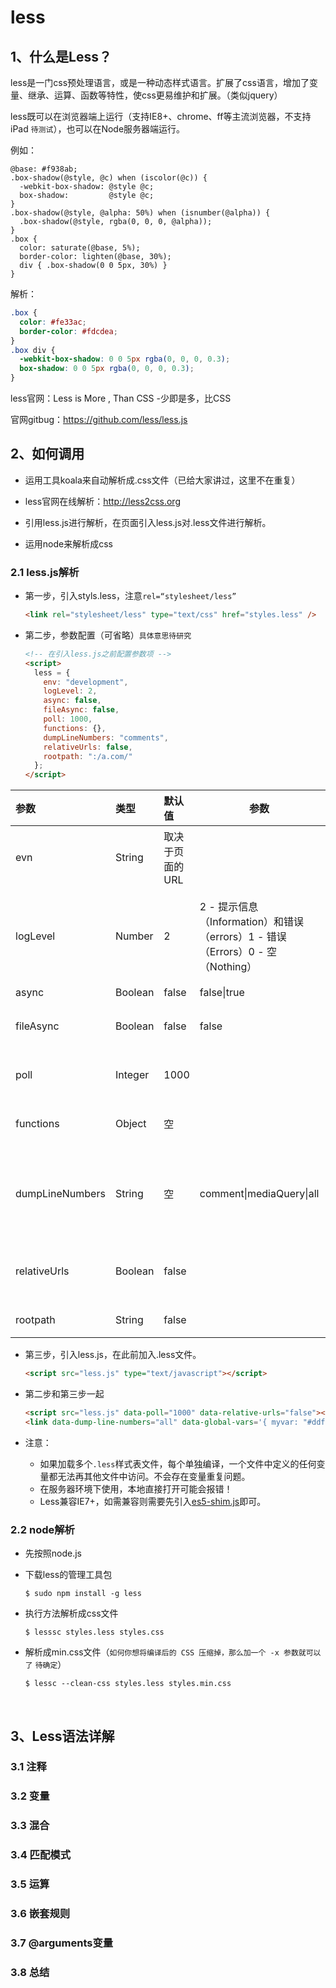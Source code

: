 # less

## 1、什么是Less？

less是一门css预处理语言，或是一种动态样式语言。扩展了css语言，增加了变量、继承、运算、函数等特性，使css更易维护和扩展。（类似jquery）

less既可以在浏览器端上运行（支持IE8+、chrome、ff等主流浏览器，不支持iPad `待测试`），也可以在Node服务器端运行。

例如：

```less
@base: #f938ab;
.box-shadow(@style, @c) when (iscolor(@c)) {
  -webkit-box-shadow: @style @c;
  box-shadow:         @style @c;
}
.box-shadow(@style, @alpha: 50%) when (isnumber(@alpha)) {
  .box-shadow(@style, rgba(0, 0, 0, @alpha));
}
.box {
  color: saturate(@base, 5%);
  border-color: lighten(@base, 30%);
  div { .box-shadow(0 0 5px, 30%) }
}
```

解析：

```css
.box {
  color: #fe33ac;
  border-color: #fdcdea;
}
.box div {
  -webkit-box-shadow: 0 0 5px rgba(0, 0, 0, 0.3);
  box-shadow: 0 0 5px rgba(0, 0, 0, 0.3);
}
```

less官网：Less is More , Than CSS -少即是多，比CSS

官网gitbug：https://github.com/less/less.js



## 2、如何调用

- 运用工具koala来自动解析成.css文件（已给大家讲过，这里不在重复）


- less官网在线解析：http://less2css.org
- 引用less.js进行解析，在页面引入less.js对.less文件进行解析。
- 运用node来解析成css

### 2.1 less.js解析

- 第一步，引入styls.less，注意` rel=“stylesheet/less” ` 

  ```html
  <link rel="stylesheet/less" type="text/css" href="styles.less" />

  ```


- 第二步，参数配置（可省略）`具体意思待研究`

  ```html
  <!-- 在引入less.js之前配置参数项 -->
  <script>
    less = {
      env: "development",
      logLevel: 2,
      async: false,
      fileAsync: false,
      poll: 1000,
      functions: {},
      dumpLineNumbers: "comments",
      relativeUrls: false,
      rootpath: ":/a.com/"
    };
  </script>
  ```

| 参数              | 类型      | 默认值       | 参数                                       | 说明                                       |
| :-------------- | :------ | :-------- | ---------------------------------------- | :--------------------------------------- |
| evn             | String  | 取决于页面的URL |                                          | 可以在development或是production环境下运行。         |
| logLevel        | Number  | 2         | 2 - 提示信息（Information）和错误（errors）1 - 错误（Errors）0 - 空（Nothing） | javascript控制台日志量（错误等级）。注意：在production环境下，获取不到日志。 |
| async           | Boolean | false     | false\|true                              | 是否异步导入文件                                 |
| fileAsync       | Boolean | false     | false                                    | 使用文件协议访问页面时异步加载导入的文件。                    |
| poll            | Integer | 1000      |                                          | 在监视模式下，每两次请求之间的时间间隔（ms）。                 |
| functions       | Object  | 空         |                                          | 在functions这个对象中，key作为函数的名字。              |
| dumpLineNumbers | String  | 空         | comment\|mediaQuery\|all                 | 当设置dumpLineNumbers直接输出源行信息到编译好的CSSS的文件中时，有利于你调试指定行。 |
| relativeUrls    | Boolean | false     |                                          | 是否调整相对路径。如果为false，则url已经是相对于入口的LESS文件。   |
| rootpath        | String  | false     |                                          | 添加到每个URL开始处的路径                           |

- 第三步，引入less.js，在此前加入.less文件。

  ```html
  <script src="less.js" type="text/javascript"></script>
  ```

- 第二步和第三步一起

  ```html
  <script src="less.js" data-poll="1000" data-relative-urls="false"></script>
  <link data-dump-line-numbers="all" data-global-vars='{ myvar: "#ddffee", mystr: "\"quoted\"" }' rel="stylesheet/less" type="text/css" href="less/styles.less">
  ```

- 注意：

  - 如果加载多个`.less`样式表文件，每个单独编译，一个文件中定义的任何变量都无法再其他文件中访问。不会存在变量重复问题。
  - 在服务器环境下使用，本地直接打开可能会报错！
  - Less兼容IE7+，如需兼容则需要先引入[es5-shim.js](https://github.com/es-shims/es5-shim)即可。

### 2.2 node解析

- 先按照node.js

- 下载less的管理工具包

  ```node
  $ sudo npm install -g less
  ```


- 执行方法解析成css文件

  ```
  $ lesssc styles.less styles.css
  ```

- 解析成min.css文件（`如何你想将编译后的 CSS 压缩掉，那么加一个 -x 参数就可以了` `待确定`）

  ```
  $ lessc --clean-css styles.less styles.min.css
  ```

  ​

## 3、Less语法详解

### 3.1 注释



### 3.2 变量



### 3.3 混合



### 3.4 匹配模式



### 3.5 运算



### 3.6 嵌套规则



### 3.7 @arguments变量



### 3.8 总结

